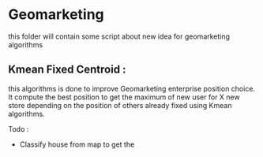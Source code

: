 # Geomarketing
this folder will contain some script about new idea for geomarketing algorithms

## Kmean Fixed Centroid :

this algorithms is done to improve Geomarketing enterprise position choice.
It compute the best position to get the maximum of new user for X new store depending on the position of others already fixed using Kmean algorithms.

Todo :
- Classify house from map to get the
